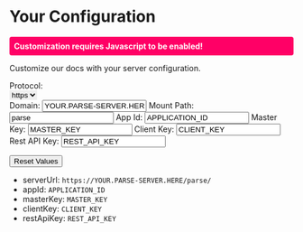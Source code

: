 # Your Configuration

<noscript>
<p style='padding:8px;color:#fff;background:#f06;border-radius:4px;font-weight:bold'>Customization requires Javascript to be enabled!</p>
</noscript>
Customize our docs with your server configuration.

Protocol:<br/>
<select id='parse-server-custom-protocol' class='custom-server-option' style='border:none' title='Set your access protocol here.' defaultval='https'>
    <option value='https'>https</option>
    <option value='http'>http</option>
</select><br/>
Domain:
<input id='parse-server-custom-url' class='custom-server-option' type='text' placeholder='your.domain.com, your.domain.com:1337' value='YOUR.PARSE-SERVER.HERE' defaultval='YOUR.PARSE-SERVER.HERE' title='Set your parse server domain here.' autocorrect='off' spellcheck='false'>
Mount Path:
<input id='parse-server-custom-mount' class='custom-server-option' type='text' placeholder='your-mount-path, /your-mount-path/' value='parse' defaultval='parse' title='Set your mount path here.' autocorrect='off' spellcheck='false'>
App Id:
<input id='parse-server-custom-appid' class='custom-server-option' type='text' placeholder='your-app-id-here' value='APPLICATION_ID' defaultval='APPLICATION_ID' title='Set your app id here.' autocorrect='off' spellcheck='false'>
Master Key:
<input id='parse-server-custom-masterkey' class='custom-server-option' type='text' placeholder='your-master-key-here' value='MASTER_KEY' defaultval='MASTER_KEY' title='Set your master key here.' autocorrect='off' spellcheck='false'>
Client Key:
<input id='parse-server-custom-clientkey' class='custom-server-option' type='text' placeholder='your-client-key-here' value='CLIENT_KEY' defaultval='CLIENT_KEY' title='Set your client key here here.' autocorrect='off' spellcheck='false'>
Rest API Key:
<input id='parse-server-custom-restapikey' class='custom-server-option' type='text' placeholder='your-rest-api-key-here' value='REST_API_KEY' defaultval='REST_API_KEY' title='Set your rest api key here here.' autocorrect='off' spellcheck='false'>

<input id='parse-server-custom-values-reset' class='custom-server-option' style='color:#000' type='button' value='Reset Values' title='Resets server values to their defaults.'>

- serverUrl: <code class="highlighter-rouge"><span class="custom-parse-server-protocol">https</span>://<span class="custom-parse-server-url">YOUR.PARSE-SERVER.HERE</span><span class="custom-parse-server-mount">/parse/</span></code>
- appId: <code class="highlighter-rouge"><span class="custom-parse-server-appid">APPLICATION_ID</span></code>
- masterKey: <code class="highlighter-rouge"><span class="custom-parse-server-masterkey">MASTER_KEY</span></code>
- clientKey: <code class="highlighter-rouge"><span class="custom-parse-server-clientkey">CLIENT_KEY</span></code>
- restApiKey: <code class="highlighter-rouge"><span class="custom-parse-server-restapikey">REST_API_KEY</span></code>
